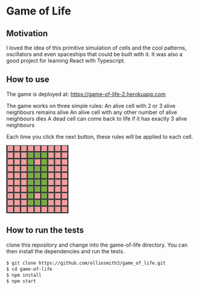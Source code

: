 # Game of Life

## Motivation
I loved the idea of this primitive simulation of cells and the cool patterns, oscillators and even spaceships that could be built with it. It was also a good project for learning React with Typescript.

## How to use

The game is deployed at: https://game-of-life-2.herokuapp.com

The game works on three simple rules:
  An alive cell with 2 or 3 alive neighbours remains alive
  An alive cell with any other number of alive neighbours dies
  A dead cell can come back to life if it has exactly 3 alive neighbours

Each time you click the next button, these rules will be applied to each cell.

![Oscillator Example](./public/oscillator-1.png?raw=true "Home Page")

## How to run the tests

clone this repository and change into the game-of-life directory. You can then install the dependencies and run the tests.
```
$ git clone https://github.com/olliesmith3/game_of_life.git
$ cd game-of-life
$ npm install
$ npm start
```

